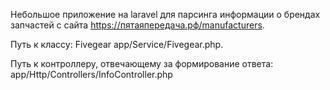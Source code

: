 

Небольшое приложение на laravel для парсинга информации о брендах запчастей с сайта https://пятаяпередача.рф/manufacturers.

Путь к классу: Fivegear app/Service/Fivegear.php.

Путь к контроллеру, отвечающему за формирование ответа: app/Http/Controllers/InfoController.php 
